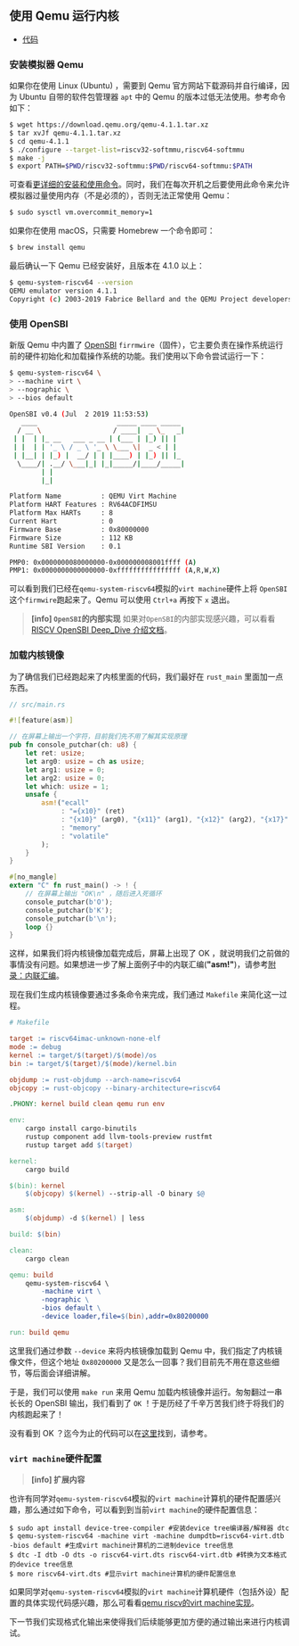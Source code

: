 ## 使用 Qemu 运行内核

* [代码][CODE]

### 安装模拟器 Qemu

如果你在使用 Linux (Ubuntu) ，需要到 Qemu 官方网站下载源码并自行编译，因为 Ubuntu 自带的软件包管理器 ``apt`` 中的 Qemu 的版本过低无法使用。参考命令如下：

```sh
$ wget https://download.qemu.org/qemu-4.1.1.tar.xz
$ tar xvJf qemu-4.1.1.tar.xz
$ cd qemu-4.1.1
$ ./configure --target-list=riscv32-softmmu,riscv64-softmmu
$ make -j
$ export PATH=$PWD/riscv32-softmmu:$PWD/riscv64-softmmu:$PATH
```

可查看[更详细的安装和使用命令][riscv-qemu]。同时，我们在每次开机之后要使用此命令来允许模拟器过量使用内存（不是必须的），否则无法正常使用 Qemu：

```bash
$ sudo sysctl vm.overcommit_memory=1
```
如果你在使用 macOS，只需要 Homebrew 一个命令即可：

```sh
$ brew install qemu
```

最后确认一下 Qemu 已经安装好，且版本在 4.1.0 以上：

```bash
$ qemu-system-riscv64 --version
QEMU emulator version 4.1.1
Copyright (c) 2003-2019 Fabrice Bellard and the QEMU Project developers
```

### 使用 OpenSBI

新版 Qemu 中内置了 [OpenSBI][opensbi]  `firrmwire`（固件），它主要负责在操作系统运行前的硬件初始化和加载操作系统的功能。我们使用以下命令尝试运行一下：

```bash
$ qemu-system-riscv64 \
> --machine virt \
> --nographic \
> --bios default

OpenSBI v0.4 (Jul  2 2019 11:53:53)
   ____                    _____ ____ _____
  / __ \                  / ____|  _ \_   _|
 | |  | |_ __   ___ _ __ | (___ | |_) || |
 | |  | | '_ \ / _ \ '_ \ \___ \|  _ < | |
 | |__| | |_) |  __/ | | |____) | |_) || |_
  \____/| .__/ \___|_| |_|_____/|____/_____|
        | |
        |_|

Platform Name          : QEMU Virt Machine
Platform HART Features : RV64ACDFIMSU
Platform Max HARTs     : 8
Current Hart           : 0
Firmware Base          : 0x80000000
Firmware Size          : 112 KB
Runtime SBI Version    : 0.1

PMP0: 0x0000000080000000-0x000000008001ffff (A)
PMP1: 0x0000000000000000-0xffffffffffffffff (A,R,W,X)
```

可以看到我们已经在`qemu-system-riscv64`模拟的`virt machine`硬件上将 ``OpenSBI`` 这个`firmwire`跑起来了。Qemu 可以使用 ``Ctrl+a`` 再按下 ``x`` 退出。

> **[info] ``OpenSBI``的内部实现**
> 如果对``OpenSBI``的内部实现感兴趣，可以看看[RISCV OpenSBI Deep_Dive 介绍文档][RISCV_OpenSBI_Deep_Dive]。

### 加载内核镜像

为了确信我们已经跑起来了内核里面的代码，我们最好在  ``rust_main`` 里面加一点东西。

```rust
// src/main.rs

#![feature(asm)]

// 在屏幕上输出一个字符，目前我们先不用了解其实现原理
pub fn console_putchar(ch: u8) {
    let ret: usize;
    let arg0: usize = ch as usize;
    let arg1: usize = 0;
    let arg2: usize = 0;
    let which: usize = 1;
    unsafe {
        asm!("ecall"
             : "={x10}" (ret)
             : "{x10}" (arg0), "{x11}" (arg1), "{x12}" (arg2), "{x17}" (which)
             : "memory"
             : "volatile"
        );
    }
}

#[no_mangle]
extern "C" fn rust_main() -> ! {
    // 在屏幕上输出 "OK\n" ，随后进入死循环
    console_putchar(b'O');
    console_putchar(b'K');
    console_putchar(b'\n');
    loop {}
}
```

这样，如果我们将内核镜像加载完成后，屏幕上出现了 OK ，就说明我们之前做的事情没有问题。如果想进一步了解上面例子中的内联汇编(**"asm!"**)，请参考[附录：内联汇编](../appendix/inline_asm.md)。

现在我们生成内核镜像要通过多条命令来完成，我们通过 ``Makefile`` 来简化这一过程。

```makefile
# Makefile

target := riscv64imac-unknown-none-elf
mode := debug
kernel := target/$(target)/$(mode)/os
bin := target/$(target)/$(mode)/kernel.bin

objdump := rust-objdump --arch-name=riscv64
objcopy := rust-objcopy --binary-architecture=riscv64

.PHONY: kernel build clean qemu run env

env:
	cargo install cargo-binutils
	rustup component add llvm-tools-preview rustfmt
	rustup target add $(target)

kernel:
	cargo build

$(bin): kernel
	$(objcopy) $(kernel) --strip-all -O binary $@

asm:
	$(objdump) -d $(kernel) | less

build: $(bin)

clean:
	cargo clean

qemu: build
	qemu-system-riscv64 \
		-machine virt \
		-nographic \
		-bios default \
		-device loader,file=$(bin),addr=0x80200000

run: build qemu

```

这里我们通过参数 ``--device`` 来将内核镜像加载到 Qemu 中，我们指定了内核镜像文件，但这个地址 ``0x80200000`` 又是怎么一回事？我们目前先不用在意这些细节，等后面会详细讲解。

于是，我们可以使用 ``make run`` 来用 Qemu 加载内核镜像并运行。匆匆翻过一串长长的 OpenSBI 输出，我们看到了 ``OK`` ！于是历经了千辛万苦我们终于将我们的内核跑起来了！

没有看到 OK ？迄今为止的代码可以在[这里][CODE]找到，请参考。

### `virt machine`硬件配置

> **[info] 扩展内容**

也许有同学对`qemu-system-riscv64`模拟的`virt machine`计算机的硬件配置感兴趣，那么通过如下命令，可以看到到当前`virt machine`的硬件配置信息：

```
$ sudo apt install device-tree-compiler #安装device tree编译器/解释器 dtc
$ qemu-system-riscv64 -machine virt -machine dumpdtb=riscv64-virt.dtb -bios default #生成virt machine计算机的二进制device tree信息
$ dtc -I dtb -O dts -o riscv64-virt.dts riscv64-virt.dtb #转换为文本格式的device tree信息
$ more riscv64-virt.dts #显示virt machine计算机的硬件配置信息
```

如果同学对`qemu-system-riscv64`模拟的`virt machine`计算机硬件（包括外设）配置的具体实现代码感兴趣，那么可看看[qemu riscv的virt machine实现](https://github.com/qemu/qemu/blob/master/hw/riscv/virt.c)。

下一节我们实现格式化输出来使得我们后续能够更加方便的通过输出来进行内核调试。

[CODE]: https://github.com/rcore-os/rCore_tutorial/tree/9387bd50

[riscv-qemu]: https://github.com/riscv/riscv-qemu/wiki
[opensbi]: https://github.com/riscv/opensbi
[RISCV_OpenSBI_Deep_Dive]: https://content.riscv.org/wp-content/uploads/2019/06/13.30-RISCV_OpenSBI_Deep_Dive_v5.pdf